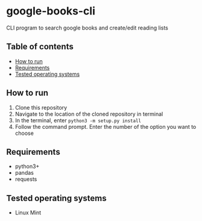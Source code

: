 # google-books-cli

CLI program to search google books and create/edit reading lists

## Table of contents

- [How to run](#How-to-run)
- [Requirements](#Requirements)
- [Tested operating systems](#Tested-operating-systems)

## How to run

1. Clone this repository
1. Navigate to the location of the cloned repository in terminal
1. In the terminal, enter ```python3 -m setup.py install```
1. Follow the command prompt. Enter the number of the option you want to choose

## Requirements

- python3+
- pandas
- requests

## Tested operating systems

- Linux Mint

